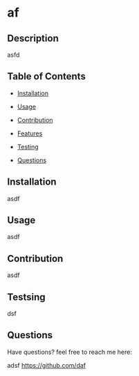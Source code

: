 
# af



## Description

asfd

## Table of Contents

- [Installation](#installation)
- [Usage](#usage)
- [Contribution](#contribution)
- [Features](#features)
- [Testing](#testing)

- [Questions](#questions)

## Installation

asdf

## Usage

asdf

## Contribution

asdf

## Testsing

dsf



## Questions

Have questions? feel free to reach me here:

adsf
https://github.com/daf

